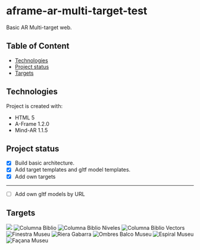 # aframe-ar-multi-target-test
Basic AR Multi-target web. 
## Table of Content
* [Technologies](#technologies)
* [Project status](#project-status)
* [Targets](#targets)

## Technologies
Project is created with:
* HTML 5
* A-Frame 1.2.0
* Mind-AR 1.1.5

## Project status
* [x] Build basic architecture.   
* [x] Add target templates and gltf model templates.
* [x] Add own targets   

---
* [ ] Add own gltf models by URL

## Targets

<!-- ![](https://hiukim.github.io/mind-ar-js-doc/assets/images/raccoon-2ef571baece2ee4724d0d19edf3de791.png)

![](https://hiukim.github.io/mind-ar-js-doc/assets/images/bear-3c737546fb0bde7a9c45b45ee999d132.png) -->

![](https://i.ibb.co/CM8Nc7c/pastoretes-timbaler.png)
![Columna Biblio](https://i.ibb.co/dkGfmhy/columna-Biblio.jpg)
![Columna Biblio Niveles](https://i.ibb.co/S7qgrVC/columna-Biblio-niveles.jpg)
![Columna Biblio Vectors](https://i.ibb.co/9T9DVwK/columna-Biblio-vectors.jpg)
![Finestra Museu](https://i.ibb.co/Wv20XQf/finestra-Museu.jpg)
![Riera Gabarra](https://i.ibb.co/0jYDtms/riera-Gabarra.jpg)
![Ombres Balco Museu](https://i.ibb.co/jV2Y034/hombres-Balco-Museu.jpg)
![Espiral Museu](https://i.ibb.co/3sbGvjS/espiral-Museu.jpg)
![Façana Museu](https://i.ibb.co/L9PMj36/facana-Biblio01seccio-sup-esq.jpg)